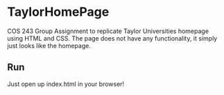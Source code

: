 # TaylorHomePage

COS 243 Group Assignment to replicate Taylor Universities homepage using HTML and CSS. The page does not have any
functionality, it simply just looks like the homepage.

## Run

Just open up index.html in your browser!
